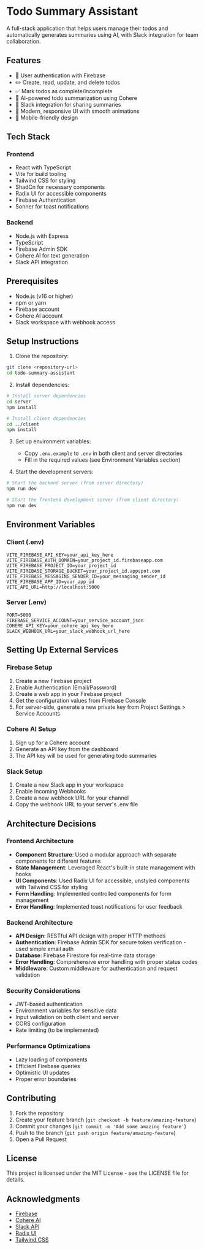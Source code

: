 # Todo Summary Assistant

A full-stack application that helps users manage their todos and automatically generates summaries using AI, with Slack integration for team collaboration.

## Features

- 🔐 User authentication with Firebase
- ✏️ Create, read, update, and delete todos
- ✅ Mark todos as complete/incomplete
- 🤖 AI-powered todo summarization using Cohere
- 📱 Slack integration for sharing summaries
- 🎨 Modern, responsive UI with smooth animations
- 📱 Mobile-friendly design

## Tech Stack

### Frontend
- React with TypeScript
- Vite for build tooling
- Tailwind CSS for styling
- ShadCn for necessary components
- Radix UI for accessible components
- Firebase Authentication
- Sonner for toast notifications

### Backend
- Node.js with Express
- TypeScript
- Firebase Admin SDK
- Cohere AI for text generation
- Slack API integration

## Prerequisites

- Node.js (v16 or higher)
- npm or yarn
- Firebase account
- Cohere AI account
- Slack workspace with webhook access

## Setup Instructions

1. Clone the repository:
```bash
git clone <repository-url>
cd todo-summary-assistant
```

2. Install dependencies:
```bash
# Install server dependencies
cd server
npm install

# Install client dependencies
cd ../client
npm install
```

3. Set up environment variables:
   - Copy `.env.example` to `.env` in both client and server directories
   - Fill in the required values (see Environment Variables section)

4. Start the development servers:
```bash
# Start the backend server (from server directory)
npm run dev

# Start the frontend development server (from client directory)
npm run dev
```

## Environment Variables

### Client (.env)

```
VITE_FIREBASE_API_KEY=your_api_key_here
VITE_FIREBASE_AUTH_DOMAIN=your_project_id.firebaseapp.com
VITE_FIREBASE_PROJECT_ID=your_project_id
VITE_FIREBASE_STORAGE_BUCKET=your_project_id.appspot.com
VITE_FIREBASE_MESSAGING_SENDER_ID=your_messaging_sender_id
VITE_FIREBASE_APP_ID=your_app_id
VITE_API_URL=http://localhost:5000
```

### Server (.env)

```
PORT=5000
FIREBASE_SERVICE_ACCOUNT=your_service_account_json
COHERE_API_KEY=your_cohere_api_key_here
SLACK_WEBHOOK_URL=your_slack_webhook_url_here
```

## Setting Up External Services

### Firebase Setup
1. Create a new Firebase project
2. Enable Authentication (Email/Password)
3. Create a web app in your Firebase project
4. Get the configuration values from Firebase Console
5. For server-side, generate a new private key from Project Settings > Service Accounts

### Cohere AI Setup
1. Sign up for a Cohere account
2. Generate an API key from the dashboard
3. The API key will be used for generating todo summaries

### Slack Setup
1. Create a new Slack app in your workspace
2. Enable Incoming Webhooks
3. Create a new webhook URL for your channel
4. Copy the webhook URL to your server's .env file

## Architecture Decisions

### Frontend Architecture
- **Component Structure**: Used a modular approach with separate components for different features
- **State Management**: Leveraged React's built-in state management with hooks
- **UI Components**: Used Radix UI for accessible, unstyled components with Tailwind CSS for styling
- **Form Handling**: Implemented controlled components for form management
- **Error Handling**: Implemented toast notifications for user feedback

### Backend Architecture
- **API Design**: RESTful API design with proper HTTP methods
- **Authentication**: Firebase Admin SDK for secure token verification - used simple email auth
- **Database**: Firebase Firestore for real-time data storage
- **Error Handling**: Comprehensive error handling with proper status codes
- **Middleware**: Custom middleware for authentication and request validation

### Security Considerations
- JWT-based authentication
- Environment variables for sensitive data
- Input validation on both client and server
- CORS configuration
- Rate limiting (to be implemented)

### Performance Optimizations
- Lazy loading of components
- Efficient Firebase queries
- Optimistic UI updates
- Proper error boundaries

## Contributing

1. Fork the repository
2. Create your feature branch (`git checkout -b feature/amazing-feature`)
3. Commit your changes (`git commit -m 'Add some amazing feature'`)
4. Push to the branch (`git push origin feature/amazing-feature`)
5. Open a Pull Request

## License

This project is licensed under the MIT License - see the LICENSE file for details.

## Acknowledgments

- [Firebase](https://firebase.google.com/)
- [Cohere AI](https://cohere.ai/)
- [Slack API](https://api.slack.com/)
- [Radix UI](https://www.radix-ui.com/)
- [Tailwind CSS](https://tailwindcss.com/)